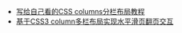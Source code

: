 - [写给自己看的CSS columns分栏布局教程](https://www.zhangxinxu.com/wordpress/2019/01/css-css3-columns-layout/)
- [基于CSS3 column多栏布局实现水平滑页翻页交互](https://www.zhangxinxu.com/wordpress/2017/02/css3-multiple-column-layout-read-horizontal/)
